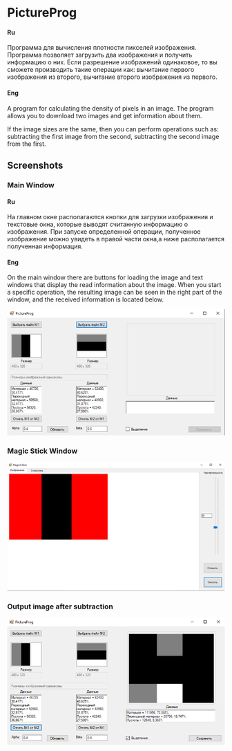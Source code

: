 # PictureProg

#### Ru
Программа для вычисления плотности пикселей изображения. Программа позволяет загрузить два изображения и получить информацию о них.
Если разрешение изображений одинаковое, то вы сможете производить такие операции как: вычитание первого изображения из второго, вычитание второго изображения из первого.
  
#### Eng
A program for calculating the density of pixels in an image.
The program allows you to download two images and get information about them.

If the image sizes are the same, then you can perform operations such as: subtracting the first image from the second, subtracting the second image from the first.

## Screenshots


### Main Window

#### Ru
На главном окне располагаются кнопки для загрузки изображения и текстовые окна, которые выводят считанную информацию о изображения.
При запуске определенной операции, полученное изображение можно увидеть в правой части окна,а ниже располагается полученная информация.

#### Eng
On the main window there are buttons for loading the image and text windows that display the read information about the image.
When you start a specific operation, the resulting image can be seen in the right part of the window, and the received information is located below.

![Main Window](https://github.com/Chobotov/PictureProg/blob/master/PictureProg/MainForm.png)

### Magic Stick Window

![Magic Stick Window](https://github.com/Chobotov/PictureProg/blob/master/PictureProg/Form2.png)

### Output image after subtraction

![Output image after subtraction](https://github.com/Chobotov/PictureProg/blob/master/PictureProg/FinalBmp.png)
